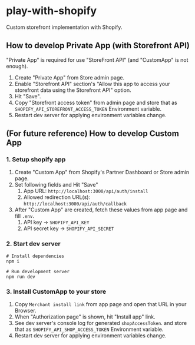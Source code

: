 # play-with-shopify

Custom storefront implementation with Shopify.

## How to develop Private App (with Storefront API)

"Private App" is required for use "StoreFront API" (and "CustomApp" is not enough).  

1. Create "Private App" from Store admin page.
2. Enable "Storefront API" section's "Allow this app to access your storefront data using the Storefront API" option.
3. Hit "Save".
4. Copy "Storefront access token" from admin page and store that as `SHOPIFY_API_STOREFRONT_ACCESS_TOKEN` Environment variable.
5. Restart dev server for applying environment variables change.

## (For future reference) How to develop Custom App

### 1. Setup shopify app

1. Create "Custom App" from Shopify's Partner Dashboard or Store admin page.
2. Set following fields and Hit "Save"
   1. App URL: `http://localhost:3000/api/auth/install`
   2. Allowed redirection URL(s): `http://localhost:3000/api/auth/callback`
3. After "Custom App" are created, fetch these values from app page and fill `.env`.
   1. API key -> `SHOPIFY_API_KEY`
   2. API secret key -> `SHOPIFY_API_SECRET`

### 2. Start dev server

```
# Install dependencies
npm i

# Run development server
npm run dev
```

### 3. Install CustomApp to your store

1. Copy `Merchant install link` from app page and open that URL in your Browser.
2. When "Authorization page" is shown, hit "Install app" link.
3. See dev server's console log for generated `shopAccessToken`. and store that as `SHOPIFY_API_SHOP_ACCESS_TOKEN` Environment variable.
4. Restart dev server for applying environment variables change.
